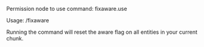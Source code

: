 Permission node to use command: fixaware.use

Usage: /fixaware

Running the command will reset the aware flag on all entities in your current chunk.
